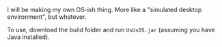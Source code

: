 I will be making my own OS-ish thing. More like a "simulated desktop environment", but whatever.

To use, download the build folder and run `UsUsOS.jar` (assuming you have Java installed).
